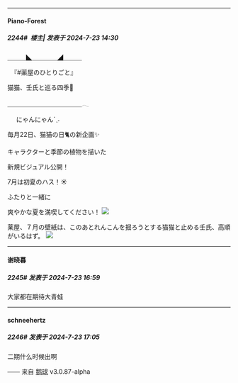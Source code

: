﻿
*****

####  Piano-Forest  
##### 2244#         楼主| 发表于 2024-7-23 14:30

＿＿＿◣＿＿＿＿◢＿＿＿

  『#薬屋のひとりごと』

 猫猫、壬氏と巡る四季🍃

＿＿＿＿＿＿＿＿＿＿＿＿𓂃

     にゃんにゃんˊˎ˗

毎月22日、猫猫の日🐈の新企画✨

キャラクターと季節の植物を描いた

新規ビジュアル公開！

7月は初夏のハス！☀

ふたりと一緒に

爽やかな夏を満喫してください！
<img src="https://p.sda1.dev/18/51c2c9deaa4fb79714fa0b8f31fd4ed3/20240723_142915.jpg" referrerpolicy="no-referrer">

薬屋、７月の壁紙は、このあとれんこんを掘ろうとする猫猫と止める壬氏、高順がいるはず。
<img src="https://p.sda1.dev/18/6c4b99cc883b7b81f1eb6975bc41d1bf/20240723_142922.jpg" referrerpolicy="no-referrer">


*****

####  谢晓暮  
##### 2245#       发表于 2024-7-23 16:59

大家都在期待大青蛙


*****

####  schneehertz  
##### 2246#       发表于 2024-7-23 17:05

二期什么时候出啊

—— 来自 [鹅球](https://www.pgyer.com/xfPejhuq) v3.0.87-alpha

